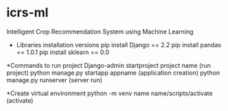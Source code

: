 # icrs-ml
 Intelligent Crop Recommendation System using Machine Learning

* Libraries installation versions
pip install Django == 2.2
pip install pandas == 1.0.1
pip install sklearn == 0.0

*Commands to run project
Django-admin startproject project name (run project)
python manage.py startapp appname (application creation)
python manage.py runserver (server run)

*Create virtual environment
python -m venv name
name/scripts/activate (activate)

